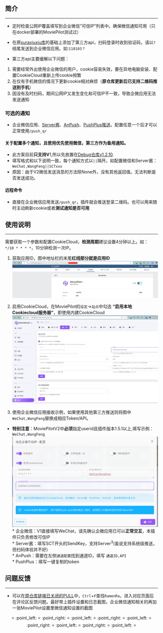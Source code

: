 ## 简介 
***
* 定时检查公网IP覆盖填写到企业微信“可信IP”列表中。确保微信通知可用（只在docker部署的MoviePilot测试过）
* 在原[suraxiuxiu库](https://github.com/suraxiuxiu/MoviePilot-Plugins/)的基础上添加了第三方api，扫码登录时收到验证码，请以`?`结尾发送到企业微信应用。如:`110103？`

* 第三方api主要缓解以下问题：

1. 需要经常外出使用企业微信的用户，cookie容易失效，要在异地电脑安装、配置CookieCloud重新上传cookie频繁
2. 在仅有手机微信的情况下更新cookie相对麻烦（**原仓库更新后已支持二维码推送到手机**）
3. 因没有及时扫码，期间公网IP又发生变化和可信IP不一致，导致企微应用无法发送通知




### 可选的通知
* 企业微信应用、[Server酱](https://sct.ftqq.com/sendkey)、[AnPush](https://anpush.com/push/tool)、[PushPlus推送](https://www.pushplus.plus/push1.html)。配置任意一个后才可以正常使用`/push_qr`<br>
#### 关于配置多个通知，且使用优先使用微信，第三方作为备用通知。
* 此方案目前**只支持V**1,所以先放置在[Debug仓库v1.2.10](https://github.com/Rob0088/MoviePilot-Plugins).
* 填写格式和以下说明一致，每个通知方式以`||`隔开。如配置微信和Server酱：`WeChat,WangFeng||SCTxxx`
* 原因：由于V2微信发送消息的方法除None外，没有其他返回值。无法判断是否发送成功。

#### 远程命令
* 直接在企业微信应用发送`/push_qr`，插件就会推送登录二维码。也可以用来随时主动刷新cookie或者**测试通知是否可用**


## 使用说明
***
需要获取一个参数和配置CookieCloud，**检测周期**建议设置4分钟以上。如： ` */10 * * * *`，10分钟检测一次IP。

1. 获取应用ID，图中地址栏的末尾**红线部分就是应用ID**
![image](https://github.com/RamenRa/MoviePilot-Plugins/blob/main/docs/%E5%BA%94%E7%94%A8ID.JPG)

2. 启用CookieCloud，在MoviePilot的`设定`→`站点`中勾选 **“启用本地Cookiecloud服务器”**，即使用内建CookieCloud
![image](https://github.com/RamenRa/MoviePilot-Plugins/blob/main/docs/CC.JPG)

3. 使用企业微信应用接收示例，如果使用其他第三方推送则将图中`WeChat,WangFeng`替换成相应Token/API。<br>
- **特别注意**：MoviePilotV2中**必须**指定userid且插件版本1.5.1以上,填写示例：`WeChat,WangFeng`<br>
![image](https://github.com/RamenRa/MoviePilot-Plugins/blob/main/docs/%E5%B1%8F%E5%B9%95%E6%88%AA%E5%9B%BE_20241115_005530.png) <br>
\* 企业微信：V1直接填写WeChat，请先确认企微应用已可以**正常交互**，本插件只负责修改可信IP <br>
\* Server酱：填写SCT开头的SendKey，支持Server<sup>3</sup>(虽说支持系统级推送，但扫码体验并不好) <br>
\* AnPush：需要在左侧`通道配置`找到通道ID，填写 `通道ID,API` <br>
\* PushPlus：填写一键复制的token <br>



## 问题反馈
***
* 可以在[原仓库链接已关闭的PULL](https://github.com/jxxghp/MoviePilot-Plugins/pulls?q=is%3Apr+is%3Aclosed)中，`Ctrl`+`F`查找`RamenRa`，进入对应页面后在评论区反馈问题。最好带上插件设置和日志截图，企业微信通知相关的再加一张MoviePilot设置里微信通知设置的截图 <br>
<p align="center"> ⭐ :point_left: ⭐ :point_right: ⭐ :point_left: ⭐ :point_right: ⭐ :point_left: ⭐ :point_right: ⭐ :point_left: ⭐ :point_right: ⭐ :point_left: ⭐ </p>
